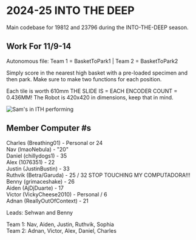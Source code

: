 # 2024-25 INTO THE DEEP
Main codebase for 19812 and 23796 during the INTO-THE-DEEP season.

## Work For 11/9-14

Autonomous file: Team 1 = BasketToPark1 | Team 2 = BasketToPark2

Simply score in the nearest high basket with a pre-loaded specimen and then park. Make sure to make two functions for each position.

Each tile is worth 610mm
THE SLIDE IS = EACH ENCODER COUNT = 0.436MM!
The Robot is 420x420 in dimensions, keep that in mind.

![Sam's in ITH performing](https://assets.playbill.com/playbill-covers/7e1232ab6830bd766a5e228c844a6c33-in-the-heights-playbill-2008-02-14-web.jpg)

## Member Computer #s
Charles (Breathing01) - Personal or 24 <br>
Nav (lmaoNebula) - "20" <br>
Daniel (chillydogs1) - 35 <br>
Alex (1076351) - 22 <br>
Justin (JustinBustin) - 33 <br>
Ruthvik (Betra/Garuda) - 25 / 32 STOP TOUCHING MY COMPUTADORA!!! <br>
Benny (grimaceshake) - 26 <br>
Aiden (AjDjDuarte) - 17 <br>
Victor (VickyCheese2010) - Personal / 6 <br>
Adnan (ReallyOutOfContext) - 21 <br>

Leads: Sehwan and Benny <br>

Team 1: Nav, Aiden, Justin, Ruthvik, Sophia <br>
Team 2: Adnan, Victor, Alex, Daniel, Charles
